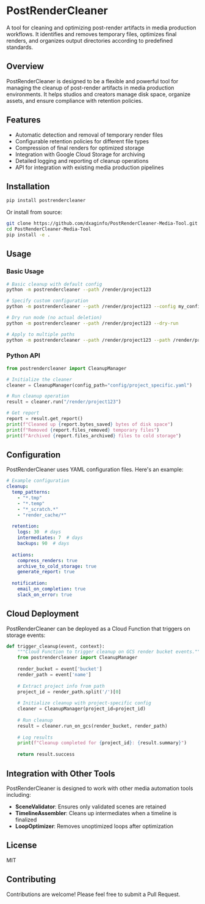 # PostRenderCleaner

A tool for cleaning and optimizing post-render artifacts in media production workflows. It identifies and removes temporary files, optimizes final renders, and organizes output directories according to predefined standards.

## Overview

PostRenderCleaner is designed to be a flexible and powerful tool for managing the cleanup of post-render artifacts in media production environments. It helps studios and creators manage disk space, organize assets, and ensure compliance with retention policies.

## Features

- Automatic detection and removal of temporary render files
- Configurable retention policies for different file types
- Compression of final renders for optimized storage
- Integration with Google Cloud Storage for archiving
- Detailed logging and reporting of cleanup operations
- API for integration with existing media production pipelines

## Installation

```bash
pip install postrendercleaner
```

Or install from source:

```bash
git clone https://github.com/dxaginfo/PostRenderCleaner-Media-Tool.git
cd PostRenderCleaner-Media-Tool
pip install -e .
```

## Usage

### Basic Usage

```bash
# Basic cleanup with default config
python -m postrendercleaner --path /render/project123

# Specify custom configuration
python -m postrendercleaner --path /render/project123 --config my_config.yaml

# Dry run mode (no actual deletion)
python -m postrendercleaner --path /render/project123 --dry-run

# Apply to multiple paths
python -m postrendercleaner --path /render/project123 --path /render/project124
```

### Python API

```python
from postrendercleaner import CleanupManager

# Initialize the cleaner
cleaner = CleanupManager(config_path="config/project_specific.yaml")

# Run cleanup operation
result = cleaner.run("/render/project123")

# Get report
report = result.get_report()
print(f"Cleaned up {report.bytes_saved} bytes of disk space")
print(f"Removed {report.files_removed} temporary files")
print(f"Archived {report.files_archived} files to cold storage")
```

## Configuration

PostRenderCleaner uses YAML configuration files. Here's an example:

```yaml
# Example configuration
cleanup:
  temp_patterns:
    - "*.tmp"
    - "*.temp"
    - "*_scratch.*"
    - "render_cache/*"
  
  retention:
    logs: 30  # days
    intermediates: 7  # days
    backups: 90  # days
  
  actions:
    compress_renders: true
    archive_to_cold_storage: true
    generate_report: true
  
  notification:
    email_on_completion: true
    slack_on_error: true
```

## Cloud Deployment

PostRenderCleaner can be deployed as a Cloud Function that triggers on storage events:

```python
def trigger_cleanup(event, context):
    """Cloud Function to trigger cleanup on GCS render bucket events."""
    from postrendercleaner import CleanupManager
    
    render_bucket = event['bucket']
    render_path = event['name']
    
    # Extract project info from path
    project_id = render_path.split('/')[0]
    
    # Initialize cleanup with project-specific config
    cleaner = CleanupManager(project_id=project_id)
    
    # Run cleanup
    result = cleaner.run_on_gcs(render_bucket, render_path)
    
    # Log results
    print(f"Cleanup completed for {project_id}: {result.summary}")
    
    return result.success
```

## Integration with Other Tools

PostRenderCleaner is designed to work with other media automation tools including:

- **SceneValidator**: Ensures only validated scenes are retained
- **TimelineAssembler**: Cleans up intermediates when a timeline is finalized
- **LoopOptimizer**: Removes unoptimized loops after optimization

## License

MIT

## Contributing

Contributions are welcome! Please feel free to submit a Pull Request.